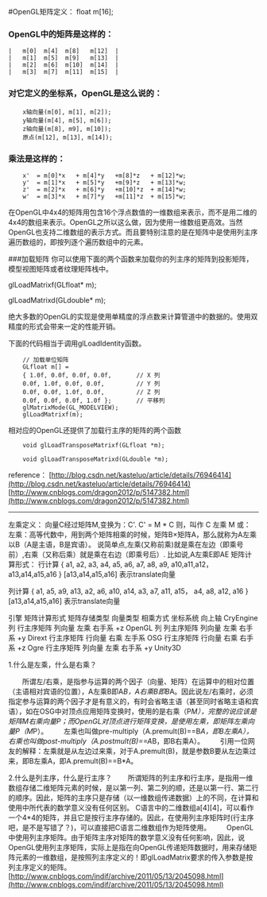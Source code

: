 #OpenGL矩阵定义：
float  m[16];
### OpenGL中的矩阵是这样的：

	| 	m[0]  m[4]  m[8]   m[12]  |   
	| 	m[1]  m[5]  m[9]   m[13]  | 
	|	m[2]  m[6]  m[10]  m[14]  | 
	| 	m[3]  m[7]  m[11]  m[15]  | 
### 对它定义的坐标系，OpenGL是这么说的：  

		x轴向量(m[0], m[1], m[2]);
		y轴向量(m[4], m[5], m[6]);
		z轴向量(m[8], m9], m[10]);
		原点(m[12], m[13], m[14]);

### 乘法是这样的：  
		
		x'  = m[0]*x   + m[4]*y   +m[8]*z   + m[12]*w;
		y'  = m[1]*x   + m[5]*y   +m[9]*z   + m[13]*w;
		z'  = m[2]*x   + m[6]*y   +m[10]*z  + m[14]*w;
		w'  = m[3]*x   + m[7]*y   +m[11]*z  + m[15]*w;


 在OpenGL中4x4的矩阵用包含16个浮点数值的一维数组来表示，而不是用二维的4x4的数组来表示。OpenGL之所以这么做，因为使用一维数组更高效。当然OpenGL也支持二维数组的表示方式。而且要特别注意的是在矩阵中是使用列主序遍历数组的，即按列逐个遍历数组中的元素。


###加载矩阵
你可以使用下面的两个函数来加载你的列主序的矩阵到投影矩阵，模型视图矩阵或者纹理矩阵栈中。

glLoadMatrixf(GLfloat* m);

glLoadMatrixd(GLdouble* m);

绝大多数的OpenGL的实现是使用单精度的浮点数来计算管道中的数据的。使用双精度的形式会带来一定的性能开销。

下面的代码相当于调用glLoadIdentity函数。

		// 加载单位矩阵
		GLfloat m[] = 
		{ 1.0f, 0.0f, 0.0f, 0.0f,       // X 列
		0.0f, 1.0f, 0.0f, 0.0f,     	// Y 列
		0.0f, 0.0f, 1.0f, 0.0f,      	// Z 列
		0.0f, 0.0f, 0.0f, 1.0f };    	// 平移列
		glMatrixMode(GL_MODELVIEW);
		glLoadMatrixf(m);

相对应的OpenGL还提供了加载行主序的矩阵的两个函数

		void glLoadTransposeMatrixf(GLfloat *m);
		
		void glLoadTransposeMatrixd(GLdouble *m);







reference：
[http://blog.csdn.net/kasteluo/article/details/76946414](http://blog.csdn.net/kasteluo/article/details/76946414)  
[http://www.cnblogs.com/dragon2012/p/5147382.html](http://www.cnblogs.com/dragon2012/p/5147382.html)

____________________________________________________________________________________________________


左乘定义：
向量C经过矩阵M,变换为：C'.
 C' = M * C 
则，叫作 C 左乘 M
或：
左乘：高等代数中，用到两个矩阵相乘的时候，矩阵B×矩阵A，那么就称为A左乘以B（A是主语，B是宾语）。
说简单点,左乘(又称前乘)就是乘在左边（即乘号前）,右乘（又称后乘）就是乘在右边（即乘号后）.
比如说,A左乘E即AE
矩阵计算形式：
行计算
{  a1, a2, a3, a4,
   a5, a6, a7, a8,
   a9, a10,a11,a12，
   a13,a14,a15,a16
}
[a13,a14,a15,a16] 表示translate向量

列计算
{  a1, a5, a9, a13,
   a2, a6, a10, a14,
   a3, a7, a11, a15，
   a4, a8, a12, a16
}
[a13,a14,a15,a16] 表示translate向量

引擎	  矩阵计算形式				矩阵存储类型  向量类型   相乘方式   坐标系统  向上轴
CryEngine 	 列						行主序矩阵    	列向量     左乘       右手系     +z
OpenGL    	 列						列主序矩阵    	列向量	   左乘		  右手系     +y
Dirext	  							行主序矩阵		行向量	   右乘	      左手系
OSG		  							行主序矩阵		行向量	   右乘		  右手系 	 +z
Ogre 	  							行主序矩阵  	列向量	   左乘		  右手系     +y
Unity3D



1.什么是左乘，什么是右乘？

　　所谓左/右乘，是指参与运算的两个因子（向量、矩阵）在运算中的相对位置（主语相对宾语的位置），A左乘B即A*B，A右乘B即B*A。因此说左/右乘时，必须指定参与运算的两个因子才是有意义的，有时会省略主语（甚至同时省略主语和宾语），如在OSG中对顶点应用矩阵变换时，使用的是右乘（P*M），完整的说应该是矩阵M右乘向量P；而OpenGL对顶点进行矩阵变换，是使用左乘，即矩阵左乘向量P（M*P）。
　　左乘也叫做pre-multiply（A.premult(B)==B*A，即B左乘A），右乘也叫做post-multiply（A.postmult(B)==A*B，即B右乘A）。 
　　引用一位网友的解释：左乘就是从左边过来乘，对于A.premult(B)，就是参数B要从左边乘过来，即B左乘A，即A.premult(B)==B*A。 

2.什么是列主序，什么是行主序？
　　所谓矩阵的列主序和行主序，是指用一维数组存储二维矩阵元素的时候，是以第一列、第二列的顺，还是以第一行、第二行的顺序。因此，矩阵的主序只是存储（以一维数组传递数据）上的不同，在计算和使用中所代表的数学意义没有任何区别。
C语言中的二维数组a[4][4]，可以看作一个4*4的矩阵，并且它是按行主序存储的。因此，在使用列主序矩阵时(行主序吧，是不是写错了？)，可以直接把C语言二维数组作为矩阵使用。
　　OpenGL中使用列主序矩阵。由于矩阵主序对矩阵的数学意义没有任何影响，因此，说OpenGL使用列主序矩阵，实际上是指在向OpenGL传递矩阵数据时，用来存储矩阵元素的一维数组，是按照列主序定义的！即glLoadMatrix要求的传入参数是按列主序定义的矩阵。
[http://www.cnblogs.com/indif/archive/2011/05/13/2045098.html](http://www.cnblogs.com/indif/archive/2011/05/13/2045098.html)